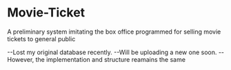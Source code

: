 # Movie-Ticket

A preliminary system imitating the box office programmed for selling movie tickets to general public

--Lost my original database recently.
--Will be uploading a new one soon.
--However, the implementation and structure reamains the same
